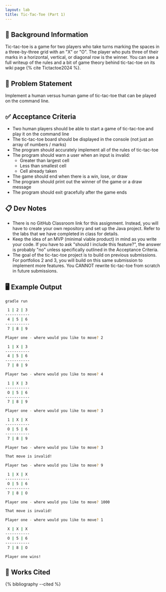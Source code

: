 ```yaml
---
layout: lab
title: Tic-Tac-Toe (Part 1)
---
```


## 🔖 Background Information

Tic-tac-toe is a game for two players who take turns marking the spaces in a three-by-three grid with an "X" or "O". The player who puts three of their marks in a horizontal, vertical, or diagonal row is the winner. You can see a full writeup of the rules and a bit of game theory behind tic-tac-toe on its wiki page {% cite Tictactoe2024 %}.

## 🎯 Problem Statement

Implement a human versus human game of tic-tac-toe that can be played on the command line.

## ✅ Acceptance Criteria

* Two human players should be able to start a game of tic-tac-toe and play it on the command line
* The tic-tac-toe board should be displayed in the console (not just an array of numbers / marks)
* The program should accurately implement all of the rules of tic-tac-toe
* The program should warn a user when an input is invalid:
  * Greater than largest cell
  * Less than smallest cell
  * Cell already taken
* The game should end when there is a win, lose, or draw
* The program should print out the winner of the game or a draw message
* The program should exit gracefully after the game ends

## 📋 Dev Notes

* There is no GitHub Classroom link for this assignment. Instead, you will have to create your own repository and set up the Java project. Refer to the labs that we have completed in class for details.
* Keep the idea of an MVP (minimal viable product) in mind as you write your code. If you have to ask "should I include this feature?", the answer is probably "no" unless specifically outlined in the Acceptance Criteria.
* The goal of the tic-tac-toe project is to build on previous submissions. For portfolios 2 and 3, you will build on this same submission to implement more features. You CANNOT rewrite tic-tac-toe from scratch in future submissions.

## 🖥️ Example Output

```bash
gradle run

 1 | 2 | 3
-----------
 4 | 5 | 6
-----------
 7 | 8 | 9

Player one - where would you like to move? 2

 1 | X | 3
-----------
 4 | 5 | 6
-----------
 7 | 8 | 9

Player two - where would you like to move? 4

 1 | X | 3
-----------
 O | 5 | 6
-----------
 7 | 8 | 9

Player one - where would you like to move? 3

 1 | X | X
-----------
 O | 5 | 6
-----------
 7 | 8 | 9

Player two - where would you like to move? 3

That move is invalid!

Player two - where would you like to move? 9

 1 | X | X
-----------
 O | 5 | 6
-----------
 7 | 8 | O

Player one - where would you like to move? 1000

That move is invalid!

Player one - where would you like to move? 1

 X | X | X
-----------
 O | 5 | 6
-----------
 7 | 8 | O

Player one wins!
```

## 📘 Works Cited

{% bibliography --cited %}
